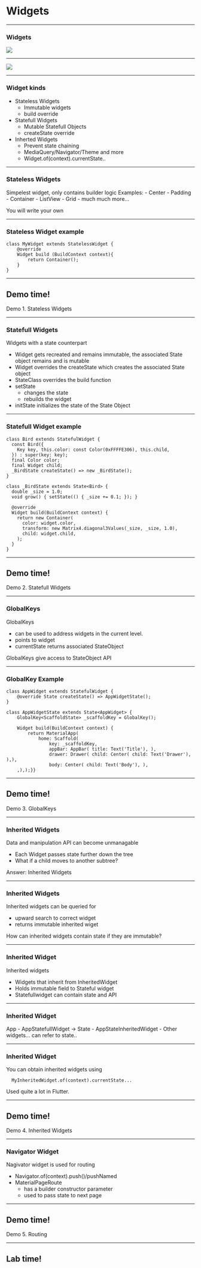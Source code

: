 # Widgets

---
### Widgets

<img src="/images/widgets.png">

---
<img src="/images/widgets2.png">



---
### Widget kinds
- Stateless Widgets
    - Immutable widgets
    - build override
- Statefull Widgets
    - Mutable Statefull Objects
    - createState override
- Inherted Widgets
    - Prevent state chaining
    - MediaQuery/Navigator/Theme and more
    - Widget.of(context).currentState..


---
### Stateless Widgets

Simpelest widget, only contains builder logic
Examples:
    - Center
    - Padding
    - Container
    - ListView
    - Grid
    - much much more...

You will write your own

---
### Stateless Widget example
```
class MyWidget extends StatelessWidget {
    @override
    Widget build (BuildContext context){
        return Container();
    }
}
```
---
<!-- .slide: data-background="url('images/demo.jpg')" --> 
<!-- .slide: class="lab" -->
## Demo time!
Demo 1. Stateless Widgets

---
### Statefull Widgets

Widgets with a state counterpart
- Widget gets recreated and remains immutable, 
  the associated State object remains and is mutable
- Widget overrides the createState which
  creates the associated State object
- StateClass overrides the build function 
- setState
    - changes the state
    - rebuilds the widget
- initState initializes the state of the State Object

---
### Statefull Widget example

```
class Bird extends StatefulWidget {
  const Bird({
    Key key, this.color: const Color(0xFFFFE306), this.child,
  }) : super(key: key);
  final Color color;
  final Widget child;
  _BirdState createState() => new _BirdState();
}

class _BirdState extends State<Bird> {
  double _size = 1.0;
  void grow() { setState(() { _size += 0.1; }); }

  @override
  Widget build(BuildContext context) {
    return new Container(
      color: widget.color,
      transform: new Matrix4.diagonal3Values(_size, _size, 1.0),
      child: widget.child,
    );
  }
}
```

---
<!-- .slide: data-background="url('images/demo.jpg')" --> 
<!-- .slide: class="lab" -->
## Demo time!
Demo 2. Statefull Widgets

---
### GlobalKeys
GlobalKeys 
- can be used to address widgets in the current level.
- points to widget
- currentState returns associated StateObject

GlobalKeys give access to StateObject API

---
### GlobalKey Example
```
class AppWidget extends StatefulWidget {
	@override State createState() => AppWidgetState();
}

class AppWidgetState extends State<AppWidget> {
	GlobalKey<ScaffoldState> _scaffoldKey = GlobalKey();

	Widget build(BuildContext context) {
		return MaterialApp(
			home: Scaffold(
				key: _scaffoldKey,
				appBar: AppBar( title: Text('Title'), ),
				drawer: Drawer( child: Center( child: Text('Drawer'), ),),
				body: Center( child: Text('Body'), ),
	,),);}}
``` 

---
<!-- .slide: data-background="url('images/demo.jpg')" --> 
<!-- .slide: class="lab" -->
## Demo time!
Demo 3. GlobalKeys

---
### Inherited Widgets

Data and manipulation API can become unmanagable
- Each Widget passes state further down the tree
- What if a child moves to another subtree?

Answer: Inherited Widgets

---
### Inherited Widgets
Inherited widgets can be queried for
- upward search to correct widget
- returns immutable inherited wiget

How can inherited widgets contain state if they are immutable?

---
### Inherited Widget
Inherited widgets
- Widgets that inherit from InheritedWidget
- Holds immutable field to Stateful widget
- Statefullwidget can contain state and API

---
### Inherited Widget

App
    - AppStatefullWidget  -> State
        - AppStateInheritedWidget
            - Other widgets... can refer to state..

---
### Inherited Widget
You can obtain inherited widgets using
```
  MyInheritedWidget.of(context).currentState...
```
Used quite a lot in Flutter.

---
<!-- .slide: data-background="url('images/demo.jpg')" --> 
<!-- .slide: class="lab" -->
## Demo time!
Demo 4. Inherited Widgets

---
### Navigator Widget
Nagivator widget is used for routing
- Navigator.of(context).push()/pushNamed
- MaterialPageRoute
    - has a builder constructor parameter
    - used to pass state to next page

---
<!-- .slide: data-background="url('images/demo.jpg')" --> 
<!-- .slide: class="lab" -->
## Demo time!
Demo 5. Routing

---
<!-- .slide: data-background="url('images/lab2.jpg')" --> 
<!-- .slide: class="lab" -->
## Lab time!
